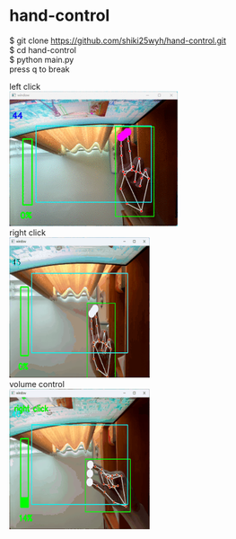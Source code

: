 # hand-control  
$ git clone https://github.com/shiki25wyh/hand-control.git  
$ cd hand-control  
$ python main.py  
press q to break  
  
left click  
![](https://github.com/shiki25wyh/hand-control/blob/main/gif/left%20click.gif)  
right click  
![](https://github.com/shiki25wyh/hand-control/blob/main/gif/right%20click.gif)  
volume control  
![](https://github.com/shiki25wyh/hand-control/blob/main/gif/volume%20control.gif)  

